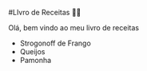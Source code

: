 #LIvro de Receitas :man_cook:

Olá, bem vindo ao meu livro de receitas

 - Strogonoff de Frango
 - Queijos
 - Pamonha
